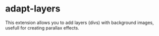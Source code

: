 # adapt-layers
This extension allows you to add layers (divs) with background images, usefull for creating parallax effects.
